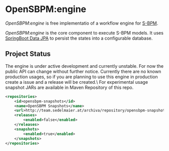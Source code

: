 # OpenSBPM:engine
*OpenSBPM:engine* is free implementatio of a workflow engine for [S-BPM](https://en.wikipedia.org/wiki/Subject-oriented_business_process_management).

*OpenSBPM:engine* is the core component to execute S-BPM models. It uses [SpringBoot Data JPA](https://spring.io/projects/spring-data-jpa) 
to persist the states into a configurable database.

## Project Status
The engine is under active development and currently unstable. For now the 
public API can change without further notice. Currently there are no known 
production usages, so if you are planning to use this engine in production 
create a issue and a release will be created.\\
For experimental usage snapshot JARs are available in Maven Repository of this repo.

```xml
<repositories>
    <id>opensbpm-snapshots</id>
    <name>OpenSBPM Snapshots</name>
    <url>http://team.sedelmaier.at/archiva/repository/opensbpm-snapshots/</url>
    <releases>
        <enabled>false</enabled>
    </releases>
    <snapshots>
        <enabled>true</enabled>
    </snapshots>
</repositories>
```
